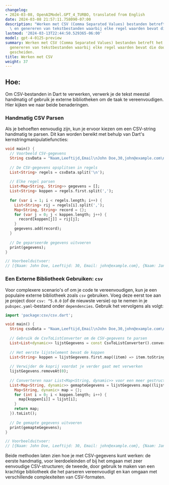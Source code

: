 ```yaml
---
changelog:
- 2024-03-08, OpenAIModel.GPT_4_TURBO, translated from English
date: 2024-03-08 21:57:11.758090-07:00
description: "Werken met CSV (Comma Separated Values) bestanden betreft het parseren\
  \ en genereren van tekstbestanden waarbij elke regel waarden bevat die door komma's\u2026"
lastmod: '2024-03-13T22:44:50.529365-06:00'
model: gpt-4-0125-preview
summary: Werken met CSV (Comma Separated Values) bestanden betreft het parseren en
  genereren van tekstbestanden waarbij elke regel waarden bevat die door komma's zijn
  gescheiden.
title: Werken met CSV
weight: 37
---
```


## Hoe:
Om CSV-bestanden in Dart te verwerken, verwerk je de tekst meestal handmatig of gebruik je externe bibliotheken om de taak te vereenvoudigen. Hier kijken we naar beide benaderingen.

### Handmatig CSV Parsen
Als je behoeften eenvoudig zijn, kun je ervoor kiezen om een CSV-string handmatig te parsen. Dit kan worden bereikt met behulp van Dart's kernstringmanipulatiefuncties:

```dart
void main() {
  // Voorbeeld CSV-gegevens
  String csvData = "Naam,Leeftijd,Email\nJohn Doe,30,john@example.com\nJane Smith,25,jane@example.com";
  
  // De CSV-gegevens opsplitsen in regels
  List<String> regels = csvData.split('\n');
  
  // Elke regel parsen
  List<Map<String, String>> gegevens = [];
  List<String> koppen = regels.first.split(',');
  
  for (var i = 1; i < regels.length; i++) {
    List<String> rij = regels[i].split(',');
    Map<String, String> record = {};
    for (var j = 0; j < koppen.length; j++) {
      record[koppen[j]] = rij[j];
    }
    gegevens.add(record);
  }
  
  // De geparseerde gegevens uitvoeren
  print(gegevens);
}

// Voorbeelduitvoer:
// [{Naam: John Doe, Leeftijd: 30, Email: john@example.com}, {Naam: Jane Smith, Leeftijd: 25, Email: jane@example.com}]
```

### Een Externe Bibliotheek Gebruiken: `csv`
Voor complexere scenario's of om je code te vereenvoudigen, kun je een populaire externe bibliotheek zoals `csv` gebruiken. Voeg deze eerst toe aan je project door `csv: ^5.0.0` (of de nieuwste versie) op te nemen in je `pubspec.yaml`-bestand onder `dependencies`. Gebruik het vervolgens als volgt:

```dart
import 'package:csv/csv.dart';

void main() {
  String csvData = "Naam,Leeftijd,Email\nJohn Doe,30,john@example.com\nJane Smith,25,jane@example.com";
  
  // Gebruik de CsvToListConverter om de CSV-gegevens te parsen
  List<List<dynamic>> lijstGegevens = const CsvToListConverter().convert(csvData);
  
  // Het eerste lijstelement bevat de koppen
  List<String> koppen = lijstGegevens.first.map((item) => item.toString()).toList();
  
  // Verwijder de koprij voordat je verder gaat met verwerken
  lijstGegevens.removeAt(0);
  
  // Converteren naar List<Map<String, dynamic>> voor een meer gestructureerd formaat
  List<Map<String, dynamic>> gemapteGegevens = lijstGegevens.map((lijst) {
    Map<String, dynamic> map = {};
    for (int i = 0; i < koppen.length; i++) {
      map[koppen[i]] = lijst[i];
    }
    return map;
  }).toList();
  
  // De gemapte gegevens uitvoeren
  print(gemapteGegevens);
}

// Voorbeelduitvoer:
// [{Naam: John Doe, Leeftijd: 30, Email: john@example.com}, {Naam: Jane Smith, Leeftijd: 25, Email: jane@example.com}]
```

Beide methoden laten zien hoe je met CSV-gegevens kunt werken: de eerste handmatig, voor leerdoeleinden of bij het omgaan met zeer eenvoudige CSV-structuren; de tweede, door gebruik te maken van een krachtige bibliotheek die het parseren vereenvoudigt en kan omgaan met verschillende complexiteiten van CSV-formaten.
